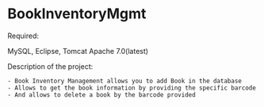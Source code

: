 # BookInventoryMgmt

Required:

MySQL, Eclipse, Tomcat Apache 7.0(latest)

Description of the project:

    - Book Inventory Management allows you to add Book in the database
    - Allows to get the book information by providing the specific barcode
    - And allows to delete a book by the barcode provided
